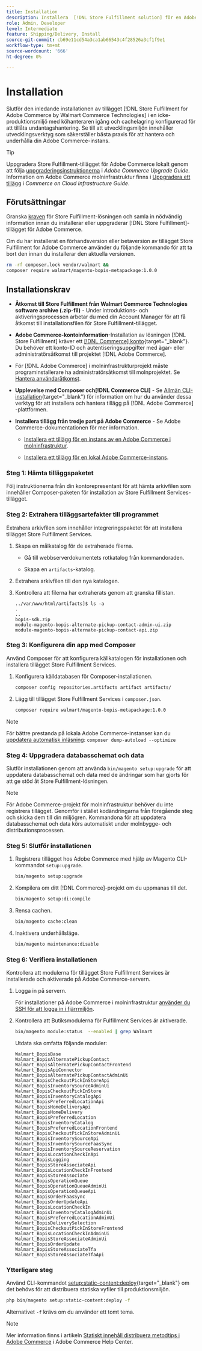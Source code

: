 ```yaml
---
title: Installation
description: Installera  [!DNL Store Fulfillment solution] för en Adobe Commerce-butik med Composer för PHP.
role: Admin, Developer
level: Intermediate
feature: Shipping/Delivery, Install
source-git-commit: cb69e11cd54a3ca1ab66543c4f28526a3cf1f9e1
workflow-type: tm+mt
source-wordcount: '666'
ht-degree: 0%

---
```



# Installation

Slutför den inledande installationen av tillägget [!DNL Store Fulfillment for Adobe Commerce by Walmart Commerce Technologies] i en icke-produktionsmiljö med köhanteraren igång och cachelagring konfigurerad för att tillåta undantagshantering. Se till att utvecklingsmiljön innehåller utvecklingsverktyg som säkerställer bästa praxis för att hantera och underhålla din Adobe Commerce-instans.

>[!TIP]
>
>Uppgradera Store Fulfillment-tillägget för Adobe Commerce lokalt genom att följa [uppgraderingsinstruktionerna](https://experienceleague.adobe.com/docs/commerce-operations/upgrade-guide/modules/upgrade.html?lang=sv-SE) i _Adobe Commerce Upgrade Guide_. Information om Adobe Commerce molninfrastruktur finns i [Uppgradera ett tillägg](https://experienceleague.adobe.com/docs/commerce-cloud-service/user-guide/configure-store/extensions.html?lang=sv-SE#upgrade-an-extension) i *Commerce on Cloud Infrastructure Guide*.

## Förutsättningar

Granska [kraven](solution-requirements.md) för Store Fulfillment-lösningen och samla in nödvändig information innan du installerar eller uppgraderar [!DNL Store Fulfillment]-tillägget för Adobe Commerce.

Om du har installerat en förhandsversion eller betaversion av tillägget Store Fulfillment for Adobe Commerce använder du följande kommando för att ta bort den innan du installerar den aktuella versionen.

```bash
rm -rf composer.lock vendor/walmart &&
composer require walmart/magento-bopis-metapackage:1.0.0
```

## Installationskrav

- **Åtkomst till Store Fulfillment från Walmart Commerce Technologies software archive (.zip-fil)** - Under introduktions- och aktiveringsprocessen arbetar du med din Account Manager för att få åtkomst till installationsfilen för Store Fulfillment-tillägget.

- **Adobe Commerce-kontoinformation**-Installation av lösningen [!DNL Store Fulfillment] kräver ett [[!DNL Commerce] konto](https://experienceleague.adobe.com/sv/docs/commerce-admin/start/commerce-account/commerce-account-create){target="_blank"}. Du behöver ett konto-ID och autentiseringsuppgifter med ägar- eller administratörsåtkomst till projektet [!DNL Adobe Commerce].

- För [!DNL Adobe Commerce] i molninfrastrukturprojekt måste programinstallerare ha administratörsåtkomst till molnprojektet. Se [Hantera användaråtkomst](https://experienceleague.adobe.com/sv/docs/commerce-cloud-service/user-guide/project/user-access).

- **Upplevelse med Composer och[!DNL Commerce CLI]** - Se [Allmän CLI-installation](https://experienceleague.adobe.com/sv/docs/commerce-operations/installation-guide/tutorials/extensions){target="_blank"} för information om hur du använder dessa verktyg för att installera och hantera tillägg på [!DNL Adobe Commerce] -plattformen.

- **Installera tillägg från tredje part på Adobe Commerce** - Se Adobe Commerce-dokumentationen för mer information.

   - [Installera ett tillägg för en instans av en Adobe Commerce i molninfrastruktur](https://experienceleague.adobe.com/sv/docs/commerce-cloud-service/user-guide/configure-store/extensions#install-an-extension).

   - [Installera ett tillägg för en lokal Adobe Commerce-instans](https://experienceleague.adobe.com/sv/docs/commerce-operations/installation-guide/tutorials/extensions).

### Steg 1: Hämta tilläggspaketet

Följ instruktionerna från din kontorepresentant för att hämta arkivfilen som innehåller Composer-paketen för installation av Store Fulfillment Services-tillägget.

### Steg 2: Extrahera tilläggsartefakter till programmet

Extrahera arkivfilen som innehåller integreringspaketet för att installera tillägget Store Fulfillment Services.

1. Skapa en målkatalog för de extraherade filerna.

   - Gå till webbserverdokumentets rotkatalog från kommandoraden.

   - Skapa en `artifacts`-katalog.

1. Extrahera arkivfilen till den nya katalogen.

1. Kontrollera att filerna har extraherats genom att granska fillistan.

   ```
   ../var/www/html/artifacts]$ ls -a
   .
   ..
   bopis-sdk.zip
   module-magento-bopis-alternate-pickup-contact-admin-ui.zip
   module-magento-bopis-alternate-pickup-contact-api.zip
   ```

### Steg 3: Konfigurera din app med Composer

Använd Composer för att konfigurera källkatalogen för installationen och installera tillägget Store Fulfillment Services.

1. Konfigurera källdatabasen för Composer-installationen.

   ```bash
   composer config repositories.artifacts artifact artifacts/
   ```

1. Lägg till tillägget Store Fulfillment Services i `composer.json`.

   ```bash
   composer require walmart/magento-bopis-metapackage:1.0.0
   ```

>[!NOTE]
>
>För bättre prestanda på lokala Adobe Commerce-instanser kan du [uppdatera automatisk inläsning](https://experienceleague.adobe.com/docs/commerce-operations/performance-best-practices/deployment-flow.html?lang=sv-SE#update-the-autoloader): `composer dump-autoload --optimize`

### Steg 4: Uppgradera databasschemat och data

Slutför installationen genom att använda `bin/magento setup:upgrade` för att uppdatera databasschemat och data med de ändringar som har gjorts för att ge stöd åt Store Fulfillment-lösningen.

>[!NOTE]
>
>För Adobe Commerce-projekt för molninfrastruktur behöver du inte registrera tillägget. Genomför i stället kodändringarna från föregående steg och skicka dem till din miljögren. Kommandona för att uppdatera databasschemat och data körs automatiskt under molnbygge- och distributionsprocessen.

### Steg 5: Slutför installationen

1. Registrera tillägget hos Adobe Commerce med hjälp av Magento CLI-kommandot `setup:upgrade`.

   ```bash
   bin/magento setup:upgrade
   ```

1. Kompilera om ditt [!DNL Commerce]-projekt om du uppmanas till det.

   ```bash
   bin/magento setup:di:compile
   ```

1. Rensa cachen.

   ```bash
   bin/magento cache:clean
   ```

1. Inaktivera underhållsläge.

   ```bash
   bin/magento maintenance:disable
   ```

### Steg 6: Verifiera installationen

Kontrollera att modulerna för tillägget Store Fulfillment Services är installerade och aktiverade på Adobe Commerce-servern.

1. Logga in på servern.

   För installationer på Adobe Commerce i molninfrastruktur [använder du SSH för att logga in i fjärrmiljön](https://experienceleague.adobe.com/sv/docs/commerce-cloud-service/user-guide/develop/secure-connections#ssh).

1. Kontrollera att Butiksmodulerna för Fulfillment Services är aktiverade.

   ```bash
   bin/magento module:status  --enabled | grep Walmart
   ```

   Utdata ska omfatta följande moduler:

   ```
   Walmart_BopisBase
   Walmart_BopisAlternatePickupContact
   Walmart_BopisAlternatePickupContactFrontend
   Walmart_BopisApiConnector
   Walmart_BopisAlternatePickupContactAdminUi
   Walmart_BopisCheckoutPickInStoreApi
   Walmart_BopisInventorySourceAdminUi
   Walmart_BopisCheckoutPickInStore
   Walmart_BopisInventoryCatalogApi
   Walmart_BopisPreferredLocationApi
   Walmart_BopisHomeDeliveryApi
   Walmart_BopisHomeDelivery
   Walmart_BopisPreferredLocation
   Walmart_BopisInventoryCatalog
   Walmart_BopisPreferredLocationFrontend
   Walmart_BopisCheckoutPickInStoreAdminUi
   Walmart_BopisInventorySourceApi
   Walmart_BopisInventorySourceFaasSync
   Walmart_BopisInventorySourceReservation
   Walmart_BopisLocationCheckInApi
   Walmart_BopisLogging
   Walmart_BopisStoreAssociateApi
   Walmart_BopisLocationCheckInFrontend
   Walmart_BopisStoreAssociate
   Walmart_BopisOperationQueue
   Walmart_BopisOperationQueueAdminUi
   Walmart_BopisOperationQueueApi
   Walmart_BopisOrderFaasSync
   Walmart_BopisOrderUpdateApi
   Walmart_BopisLocationCheckIn
   Walmart_BopisInventoryCatalogAdminUi
   Walmart_BopisPreferredLocationAdminUi
   Walmart_BopisDeliverySelection
   Walmart_BopisCheckoutPickInStoreFrontend
   Walmart_BopisLocationCheckInAdminUi
   Walmart_BopisStoreAssociateAdminUi
   Walmart_BopisOrderUpdate
   Walmart_BopisStoreAssociateTfa
   Walmart_BopisStoreAssociateTfaApi
   ```

### Ytterligare steg

Använd CLI-kommandot [setup:static-content:deploy](https://experienceleague.adobe.com/sv/docs/commerce-operations/tools/cli-reference/commerce-on-premises){target="_blank"} om det behövs för att distribuera statiska vyfiler till produktionsmiljön.

```bash
php bin/magento setup:static-content:deploy -f
```

Alternativet `-f` krävs om du använder ett tomt tema.

>[!NOTE]
>
>Mer information finns i artikeln [Statiskt innehåll distribuera metodtips i Adobe Commerce](https://experienceleague.adobe.com/docs/commerce-operations/implementation-playbook/best-practices/development/static-content-deployment.html?lang=sv-SE) i Adobe Commerce Help Center.


